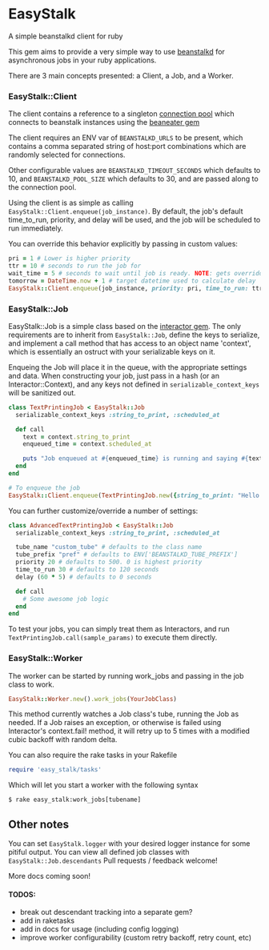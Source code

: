 # EasyStalk

A simple beanstalkd client for ruby

This gem aims to provide a very simple way to use [beanstalkd](https://github.com/kr/beanstalkd) for asynchronous jobs in your ruby applications.

There are 3 main concepts presented: a Client, a Job, and a Worker.

### EasyStalk::Client

The client contains a reference to a singleton [connection pool](https://github.com/mperham/connection_pool) which connects to beanstalk instances using the [beaneater gem](https://github.com/beanstalkd/beaneater)

The client requires an ENV var of `BEANSTALKD_URLS` to be present, which contains a comma separated string of host:port combinations which are randomly selected for connections.

Other configurable values are `BEANSTALKD_TIMEOUT_SECONDS` which defaults to 10, and `BEANSTALKD_POOL_SIZE` which defaults to 30, and are passed along to the connection pool.

Using the client is as simple as calling `EasyStalk::Client.enqueue(job_instance)`.
By default, the job's default time_to_run, priority, and delay will be used, and the job will be scheduled to run immediately.

You can override this behavior explicitly by passing in custom values:
```ruby
pri = 1 # Lower is higher priority
ttr = 10 # seconds to run the job for
wait_time = 5 # seconds to wait until job is ready. NOTE: gets overridden if delay_until is present
tomorrow = DateTime.now + 1 # target datetime used to calculate delay
EasyStalk::Client.enqueue(job_instance, priority: pri, time_to_run: ttr, delay: wait_time, delay_until: tomorrow)
```

### EasyStalk::Job

EasyStalk::Job is a simple class based on the [interactor gem](https://github.com/collectiveidea/interactor).
The only requirements are to inherit from `EasyStalk::Job`, define the keys to serialize, and implement a call method that has access to an object name 'context', which is essentially an ostruct with your serializable keys on it.

Enqueing the Job will place it in the queue, with the appropriate settings and data. When constructing your job, just pass in a hash (or an Interactor::Context), and any keys not defined in `serializable_context_keys` will be sanitized out.

```ruby
class TextPrintingJob < EasyStalk::Job
  serializable_context_keys :string_to_print, :scheduled_at

  def call
    text = context.string_to_print
    enqueued_time = context.scheduled_at

    puts "Job enqueued at #{enqueued_time} is running and saying #{text}"
  end
end

# To enqueue the job
EasyStalk::Client.enqueue(TextPrintingJob.new({string_to_print: "Hello World!", scheduled_at: DateTime.now}))
```

You can further customize/override a number of settings:

```ruby
class AdvancedTextPrintingJob < EasyStalk::Job
  serializable_context_keys :string_to_print, :scheduled_at

  tube_name "custom_tube" # defaults to the class name
  tube_prefix "pref" # defaults to ENV['BEANSTALKD_TUBE_PREFIX']
  priority 20 # defaults to 500. 0 is highest priority
  time_to_run 30 # defaults to 120 seconds
  delay (60 * 5) # defaults to 0 seconds

  def call
    # Some awesome job logic
  end
end
```

To test your jobs, you can simply treat them as Interactors, and run `TextPrintingJob.call(sample_params)` to execute them directly.

### EasyStalk::Worker

The worker can be started by running work_jobs and passing in the job class to work.

```ruby
EasyStalk::Worker.new().work_jobs(YourJobClass)
```

This method currently watches a Job class's tube, running the Job as needed.
If a Job raises an exception, or otherwise is failed using Interactor's context.fail! method, it will retry up to 5 times with a modified cubic backoff with random delta.

You can also require the rake tasks in your Rakefile
```ruby
require 'easy_stalk/tasks'

```
Which will let you start a worker with the following syntax
```
$ rake easy_stalk:work_jobs[tubename]
```

## Other notes

You can set `EasyStalk.logger` with your desired logger instance for some pitiful output.
You can view all defined job classes with `EasyStalk::Job.descendants`
Pull requests / feedback welcome!

More docs coming soon!



#### TODOS:
* break out descendant tracking into a separate gem?
* add in raketasks
* add in docs for usage (including config logging)
* improve worker configurability (custom retry backoff, retry count, etc)
